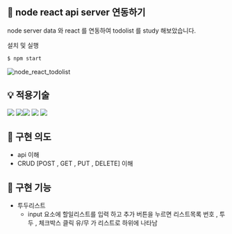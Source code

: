 ## 📌 node react api server 연동하기

node server data 와 react 를 연동하여 todolist 를 study 해보았습니다.


설치 및 실행 
```js
$ npm start
```

![node_react_todolist](https://user-images.githubusercontent.com/89799325/207507319-4d777550-6bcb-46f8-92e7-b9b4934637f7.gif)

## 💡 적용기술
<img src="https://img.shields.io/badge/html-E34F26?style=for-the-badge&logo=html5&logoColor=white">  <img src="https://img.shields.io/badge/styled components-DB7093?style=for-the-badge&logo=styled-components&logoColor=black"/><img src="https://img.shields.io/badge/javascript-F7DF1E?style=for-the-badge&logo=javascript&logoColor=black">  <img src="https://img.shields.io/badge/react-61DAFB?style=for-the-badge&logo=react&logoColor=black">  <img src="https://img.shields.io/badge/Node.js-339933?style=for-the-badge&logo=Node.js&logoColor=black">



## 📝 구현 의도

* api 이해
* CRUD [POST , GET , PUT , DELETE] 이해



## 📝 구현 기능

* 투두리스트
  * input 요소에 할일리스트를 입력 하고 추가 버튼을 누르면 리스트목록 번호 , 투두 , 체크박스 클릭 유/무 가 
    리스트로 하위에 나타남 
